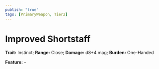 ```yaml
---
publish: "true"
tags: [PrimaryWeapon, Tier2]
---
```

# Improved Shortstaff

**Trait:** Instinct; **Range:** Close; **Damage:** d8+4 mag; **Burden:** One-Handed

**Feature:** -
